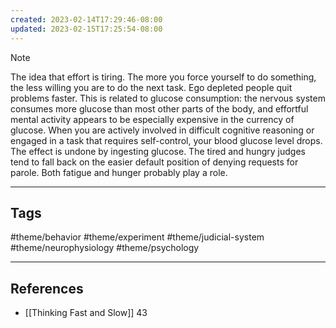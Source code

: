 ```yaml
---
created: 2023-02-14T17:29:46-08:00
updated: 2023-02-15T17:25:54-08:00
---
```


> [!NOTE]
> The idea that effort is tiring. The more you force yourself to do something, the less willing you are to do the next task. Ego depleted people quit problems faster. This is related to glucose consumption: the nervous system consumes more glucose than most other parts of the body, and effortful mental activity appears to be especially expensive in the currency of glucose. When you are actively involved in difficult cognitive reasoning or engaged in a task that requires self-control, your blood glucose level drops. The effect is undone by ingesting glucose.
The tired and hungry judges tend to fall back on the easier default position of denying requests for parole. Both fatigue and hunger probably play a role.

---
## Tags
#theme/behavior #theme/experiment #theme/judicial-system #theme/neurophysiology #theme/psychology 

---
## References
- [[Thinking Fast and Slow]] 43